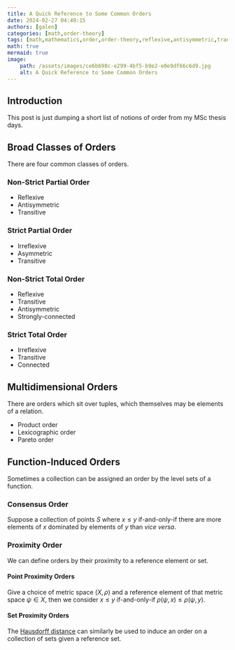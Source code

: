 ```yaml
---
title: A Quick Reference to Some Common Orders
date: 2024-02-27 04:49:15
authors: [galen]
categories: [math,order-theory]
tags: [math,mathematics,order,order-theory,reflexive,antisymmetric,transitive,irreflextive,asymmetric,strongly-connected,connected,product-order,pareto-order,lexicographic-order,function-induced-order,consensus-order,magnitude,proximity-order,hausdorff-distance]
math: true
mermaid: true
image:
	path: /assets/images/ce6b698c-e299-4bf5-b9e2-e0e9df66c6d9.jpg
	alt: A Quick Reference to Some Common Orders
---
```


## Introduction
This post is just dumping a short list of notions of order from my MSc thesis days.

## Broad Classes of Orders

There are four common classes of orders.

### Non-Strict Partial Order
- Reflexive
- Antisymmetric
- Transitive


### Strict Partial Order
- Irreflexive
- Asymmetric
- Transitive

### Non-Strict Total Order
- Reflexive
- Transitive
- Antisymmetric
- Strongly-connected

### Strict Total Order
- Irreflexive
- Transitive
- Connected

## Multidimensional Orders

There are orders which sit over tuples, which themselves may be elements of a relation.

- Product order
- Lexicographic order
- Pareto order


## Function-Induced Orders

Sometimes a collection can be assigned an order by the level sets of a function.

### Consensus Order

Suppose a collection of points $S$ where $x \leq y$ if-and-only-if there are more elements of $x$ dominated by elements of $y$ than *vice versa*.

### Proximity Order

We can define orders by their proximity to a reference element or set.

#### Point Proximity Orders
Give a choice of metric space $(X, \rho)$ and a reference element of that metric space $\psi \in X$, then we consider $x \leq y$ if-and-only-if $\rho(\psi, x) \leq \rho(\psi, y)$.

#### Set Proximity Orders

The [Hausdorff distance](https://en.wikipedia.org/wiki/Hausdorff_distance) can similarly be used to induce an order on a collection of sets given a reference set.
